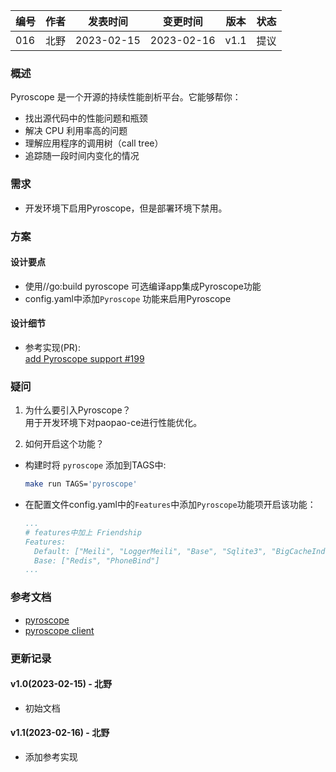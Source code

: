 | 编号 | 作者 | 发表时间 | 变更时间 | 版本 | 状态 |
| ----- | ----- | ----- | ----- | ----- | ----- |
| 016| 北野 | 2023-02-15 | 2023-02-16 | v1.1 | 提议 |

### 概述  
Pyroscope 是一个开源的持续性能剖析平台。它能够帮你：
* 找出源代码中的性能问题和瓶颈
* 解决 CPU 利用率高的问题
* 理解应用程序的调用树（call tree）
* 追踪随一段时间内变化的情况

### 需求   
* 开发环境下启用Pyroscope，但是部署环境下禁用。

### 方案  
#### 设计要点
* 使用//go:build pyroscope 可选编译app集成Pyroscope功能
* config.yaml中添加`Pyroscope` 功能来启用Pyroscope

#### 设计细节 
* 参考实现(PR):  
[add Pyroscope support #199](https://github.com/rocboss/paopao-ce/pull/199) 

### 疑问

1. 为什么要引入Pyroscope？      
用于开发环境下对paopao-ce进行性能优化。

2. 如何开启这个功能？
* 构建时将 `pyroscope` 添加到TAGS中:
    ```sh
    make run TAGS='pyroscope'   
    ```          
* 在配置文件config.yaml中的`Features`中添加`Pyroscope`功能项开启该功能：
    ```yaml
    ...
    # features中加上 Friendship
    Features:
      Default: ["Meili", "LoggerMeili", "Base", "Sqlite3", "BigCacheIndex", "MinIO", "Pyroscope"]
      Base: ["Redis", "PhoneBind"]
    ...
    ```

### 参考文档
* [pyroscope](https://github.com/pyroscope-io/pyroscope)
* [pyroscope client](https://github.com/pyroscope-io/client)

### 更新记录
#### v1.0(2023-02-15) - 北野
* 初始文档

#### v1.1(2023-02-16) - 北野
* 添加参考实现
